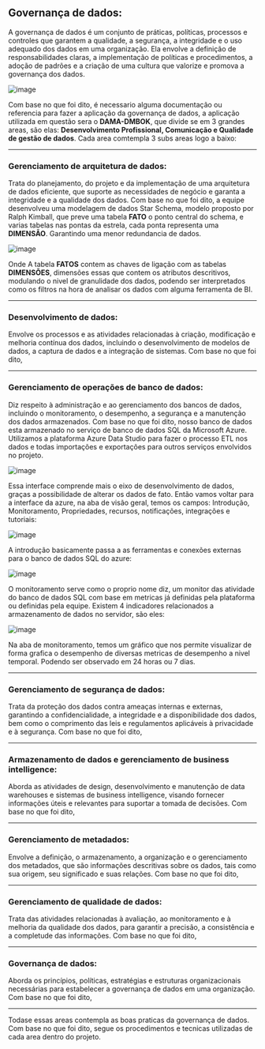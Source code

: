 
## Governança de dados:
A governança de dados é um conjunto de práticas, políticas, processos e controles que garantem a qualidade, a segurança, a integridade e o uso adequado dos dados em uma organização. Ela envolve a definição de responsabilidades claras, a implementação de políticas e procedimentos, a adoção de padrões e a criação de uma cultura que valorize e promova a governança dos dados.

![image](https://github.com/artabreupuc/Projeto5GP4V3/assets/141786256/53d1a8da-fdd3-4cf9-b843-c9de655fcb79)

Com base no que foi dito, é necessario alguma documentação ou referencia para fazer a aplicação da governança de dados, a aplicação utilizada em questão sera o **DAMA-DMBOK**, que divide se em 3 grandes areas, são elas: **Desenvolvimento Profissional, Comunicação e Qualidade de gestão de dados**. Cada area comtempla 3 subs areas logo a baixo:

---

### Gerenciamento de arquitetura de dados: 

Trata do planejamento, do projeto e da implementação de uma arquitetura de dados eficiente, que suporte as necessidades de negócio e garanta a integridade e a qualidade dos dados. Com base no que foi dito, a equipe desenvolveu uma modelagem de dados Star Schema, modelo proposto por Ralph Kimball, que preve uma tabela **FATO** o ponto central do schema, e varias tabelas nas pontas da estrela, cada ponta representa uma **DIMENSÃO**. Garantindo uma menor redundancia de dados.

![image](https://github.com/artabreupuc/Projeto5GP4V3/assets/141786256/1f1849c2-5c68-4212-85b9-3fb604949daf)

Onde A tabela **FATOS** contem as chaves de ligação com as tabelas **DIMENSÕES**, dimensões essas que contem os atributos descritivos, modulando o nivel de granulidade dos dados, podendo ser interpretados como os filtros na hora de analisar os dados com alguma ferramenta de BI.


---

### Desenvolvimento de dados:

Envolve os processos e as atividades relacionadas à criação, modificação e melhoria contínua dos dados, incluindo o desenvolvimento de modelos de dados, a captura de dados e a integração de sistemas. Com base no que foi dito,

---

### Gerenciamento de operações de banco de dados:

Diz respeito à administração e ao gerenciamento dos bancos de dados, incluindo o monitoramento, o desempenho, a segurança e a manutenção dos dados armazenados. Com base no que foi dito, nosso banco de dados esta armazenado no serviço de banco de dados SQL da Microsoft Azure. Utilizamos a plataforma Azure Data Studio para fazer o processo ETL nos dados e todas importações e exportações para outros serviços envolvidos no projeto.

![image](https://github.com/artabreupuc/Projeto5GP4V3/assets/141786256/964ece31-1cdd-4460-a82d-5bcee91c6626)

Essa interface comprende mais o eixo de desenvolvimento de dados, graças a possibilidade de alterar os dados de fato. Então vamos voltar para a interface da azure, na aba de visão geral, temos os campos: Introdução, Monitoramento, Propriedades, recursos, notificações, integrações e tutoriais:

![image](https://github.com/artabreupuc/Projeto5GP4V3/assets/141786256/b4c01fa6-e4b8-4e20-b2bc-bbe353df4e51)

A introdução basicamente passa a as ferramentas e conexões externas para o banco de dados SQL do azure:

![image](https://github.com/artabreupuc/Projeto5GP4V3/assets/141786256/12a1c180-6560-4e19-b218-6c8f247c881e)

O monitoramento serve como o proprio nome diz, um monitor das atividade do banco de dados SQL com base em metricas já definidas pela plataforma ou definidas pela equipe. Existem 4 indicadores relacionados a armazenamento de dados no servidor, são eles:

![image](https://github.com/artabreupuc/Projeto5GP4V3/assets/141786256/129fec62-17dd-4d44-aded-159f2590c2b4)

Na aba de monitoramento, temos um gráfico que nos permite visualizar de forma grafica o desempenho de diversas metricas de desempenho a nivel temporal. Podendo ser observado em 24 horas ou 7 dias.

---

### Gerenciamento de segurança de dados: 

Trata da proteção dos dados contra ameaças internas e externas, garantindo a confidencialidade, a integridade e a disponibilidade dos dados, bem como o comprimento das leis e regulamentos aplicáveis à privacidade e à segurança. Com base no que foi dito,

---

### Armazenamento de dados e gerenciamento de business intelligence:

Aborda as atividades de design, desenvolvimento e manutenção de data warehouses e sistemas de business intelligence, visando fornecer informações úteis e relevantes para suportar a tomada de decisões. Com base no que foi dito,

---

### Gerenciamento de metadados:

Envolve a definição, o armazenamento, a organização e o gerenciamento dos metadados, que são informações descritivas sobre os dados, tais como sua origem, seu significado e suas relações. Com base no que foi dito,

---

### Gerenciamento de qualidade de dados:

Trata das atividades relacionadas à avaliação, ao monitoramento e à melhoria da qualidade dos dados, para garantir a precisão, a consistência e a completude das informações. Com base no que foi dito,

---

### Governança de dados:

Aborda os princípios, políticas, estratégias e estruturas organizacionais necessárias para estabelecer a governança de dados em uma organização. Com base no que foi dito,

---

Todase essas areas contempla as boas praticas da governança de dados. Com base no que foi dito, segue os procedimentos e tecnicas utilizadas de cada area dentro do projeto.


